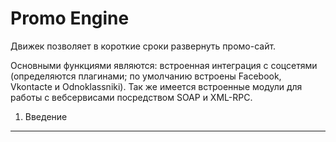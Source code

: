 Promo Engine
========================

Движек позволяет в короткие сроки развернуть промо-сайт.

Основными функциями являются: встроенная интеграция с соцсетями (определяются плагинами; по умолчанию встроены Facebook, Vkontacte и Odnoklassniki).
Так же имеется встроенные модули для работы с вебсервисами посредством SOAP и XML-RPC.

1) Введение
----------------------------------